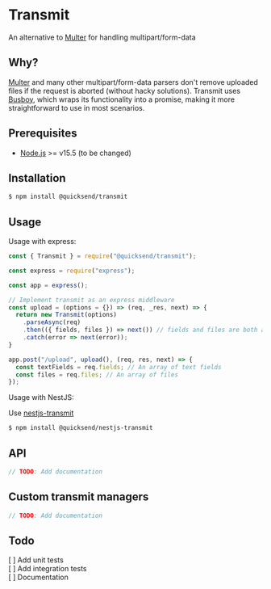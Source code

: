 # Transmit

An alternative to [Multer](https://github.com/expressjs/multer) for handling multipart/form-data 

## Why?

[Multer](https://github.com/expressjs/multer) and many other multipart/form-data parsers don't remove uploaded files if the request is aborted (without hacky solutions). Transmit uses [Busboy](https://github.com/mscdex/busboy), which wraps its functionality into a promise, making it more straightforward to use in most scenarios.

## Prerequisites
 - [Node.js](https://nodejs.org/en/) >= v15.5 (to be changed)

## Installation

```bash
$ npm install @quicksend/transmit
```

## Usage

Usage with express:

```js
const { Transmit } = require("@quicksend/transmit");

const express = require("express");

const app = express();

// Implement transmit as an express middleware
const upload = (options = {}) => (req, _res, next) => {
  return new Transmit(options)
    .parseAsync(req)
    .then(({ fields, files }) => next()) // fields and files are both arrays, but it is unused in this example
    .catch(error => next(error));
}

app.post("/upload", upload(), (req, res, next) => {
  const textFields = req.fields; // An array of text fields
  const files = req.files; // An array of files
});
```

Usage with NestJS:

Use [nestjs-transmit](https://github.com/quicksend/nestjs-transmit)

```bash
$ npm install @quicksend/nestjs-transmit
```

## API

```js
// TODO: Add documentation
```

## Custom transmit managers

```js
// TODO: Add documentation
```

## Todo

[ ] Add unit tests  
[ ] Add integration tests  
[ ] Documentation
